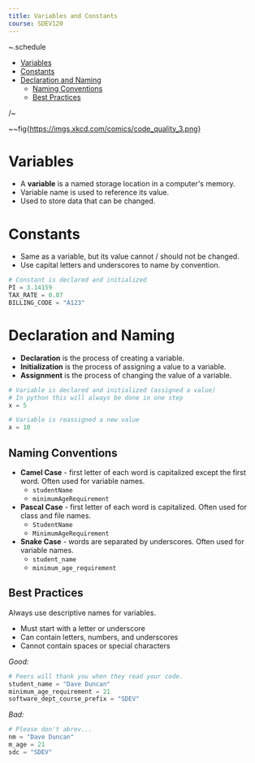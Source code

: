 ```yaml
---
title: Variables and Constants
course: SDEV120
---
```


~.schedule

- [Variables](#variables)
- [Constants](#constants)
- [Declaration and Naming](#declaration-and-naming)
  - [Naming Conventions](#naming-conventions)
  - [Best Practices](#best-practices)

/~

~~fig{https://imgs.xkcd.com/comics/code_quality_3.png}

# Variables

- A **variable** is a named storage location in a computer's memory.
- Variable name is used to reference its value.
- Used to store data that can be changed.

# Constants

- Same as a variable, but its value cannot / should not be changed.
- Use capital letters and underscores to name by convention.

```python
# Constant is declared and initialized
PI = 3.14159
TAX_RATE = 0.07
BILLING_CODE = "A123"
```

# Declaration and Naming

- **Declaration** is the process of creating a variable.
- **Initialization** is the process of assigning a value to a variable.
- **Assignment** is the process of changing the value of a variable.

```python
# Variable is declared and initialized (assigned a value)
# In python this will always be done in one step
x = 5

# Variable is reassigned a new value
x = 10
```

## Naming Conventions

- **Camel Case** - first letter of each word is capitalized except the first word. Often used for variable names.
  - `studentName`
  - `minimumAgeRequirement`
- **Pascal Case** - first letter of each word is capitalized. Often used for class and file names.
  - `StudentName`
  - `MinimumAgeRequirement`
- **Snake Case** - words are separated by underscores. Often used for variable names.
  - `student_name`
  - `minimum_age_requirement`

## Best Practices

Always use descriptive names for variables.

- Must start with a letter or underscore
- Can contain letters, numbers, and underscores
- Cannot contain spaces or special characters

_Good:_

```python
# Peers will thank you when they read your code.
student_name = "Dave Duncan"
minimum_age_requirement = 21
software_dept_course_prefix = "SDEV"
```

_Bad:_

```python
# Please don't abrev...
nm = "Dave Duncan"
m_age = 21
sdc = "SDEV"
```
